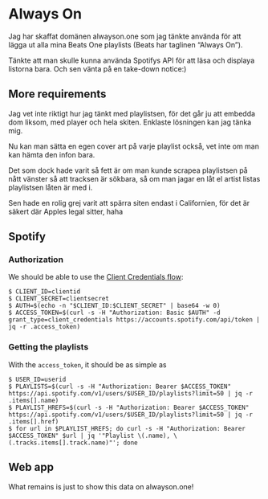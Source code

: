 # Always On

Jag har skaffat domänen alwayson.one som jag tänkte använda för att lägga ut alla mina Beats One playlists (Beats har taglinen “Always On”).

Tänkte att man skulle kunna använda Spotifys API för att läsa och displaya listorna bara. Och sen vänta på en take-down notice:)

## More requirements

Jag vet inte riktigt hur jag tänkt med playlistsen, för det går ju att embedda dom liksom, med player och hela skiten. Enklaste lösningen kan jag tänka mig. 

Nu kan man sätta en egen cover art på varje playlist också, vet inte om man kan hämta den infon bara.

Det som dock hade varit så fett är om man kunde scrapea playlistsen på nått vänster så att tracksen är sökbara, så om man jagar en låt el artist listas playlistsen låten är med i.

Sen hade en rolig grej varit att spärra siten endast i Californien, för det är säkert där Apples legal sitter, haha

## Spotify

### Authorization

We should be able to use the [Client Credentials flow](https://developer.spotify.com/web-api/authorization-guide/#client_credentials_flow):

    $ CLIENT_ID=clientid
    $ CLIENT_SECRET=clientsecret
    $ AUTH=$(echo -n "$CLIENT_ID:$CLIENT_SECRET" | base64 -w 0)
    $ ACCESS_TOKEN=$(curl -s -H "Authorization: Basic $AUTH" -d grant_type=client_credentials https://accounts.spotify.com/api/token | jq -r .access_token)

### Getting the playlists

With the `access_token`, it should be as simple as

    $ USER_ID=userid
    $ PLAYLISTS=$(curl -s -H "Authorization: Bearer $ACCESS_TOKEN" https://api.spotify.com/v1/users/$USER_ID/playlists?limit=50 | jq -r .items[].name)
    $ PLAYLIST_HREFS=$(curl -s -H "Authorization: Bearer $ACCESS_TOKEN" https://api.spotify.com/v1/users/$USER_ID/playlists?limit=50 | jq -r .items[].href)
    $ for url in $PLAYLIST_HREFS; do curl -s -H "Authorization: Bearer $ACCESS_TOKEN" $url | jq '"Playlist \(.name), \(.tracks.items[].track.name)"'; done

## Web app

What remains is just to show this data on alwayson.one!
